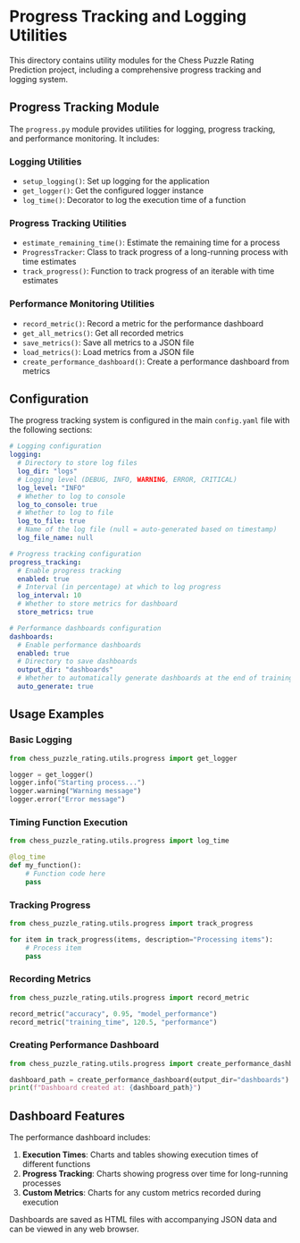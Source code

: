 # Progress Tracking and Logging Utilities

This directory contains utility modules for the Chess Puzzle Rating Prediction project, including a comprehensive progress tracking and logging system.

## Progress Tracking Module

The `progress.py` module provides utilities for logging, progress tracking, and performance monitoring. It includes:

### Logging Utilities

- `setup_logging()`: Set up logging for the application
- `get_logger()`: Get the configured logger instance
- `log_time()`: Decorator to log the execution time of a function

### Progress Tracking Utilities

- `estimate_remaining_time()`: Estimate the remaining time for a process
- `ProgressTracker`: Class to track progress of a long-running process with time estimates
- `track_progress()`: Function to track progress of an iterable with time estimates

### Performance Monitoring Utilities

- `record_metric()`: Record a metric for the performance dashboard
- `get_all_metrics()`: Get all recorded metrics
- `save_metrics()`: Save all metrics to a JSON file
- `load_metrics()`: Load metrics from a JSON file
- `create_performance_dashboard()`: Create a performance dashboard from metrics

## Configuration

The progress tracking system is configured in the main `config.yaml` file with the following sections:

```yaml
# Logging configuration
logging:
  # Directory to store log files
  log_dir: "logs"
  # Logging level (DEBUG, INFO, WARNING, ERROR, CRITICAL)
  log_level: "INFO"
  # Whether to log to console
  log_to_console: true
  # Whether to log to file
  log_to_file: true
  # Name of the log file (null = auto-generated based on timestamp)
  log_file_name: null

# Progress tracking configuration
progress_tracking:
  # Enable progress tracking
  enabled: true
  # Interval (in percentage) at which to log progress
  log_interval: 10
  # Whether to store metrics for dashboard
  store_metrics: true

# Performance dashboards configuration
dashboards:
  # Enable performance dashboards
  enabled: true
  # Directory to save dashboards
  output_dir: "dashboards"
  # Whether to automatically generate dashboards at the end of training
  auto_generate: true
```

## Usage Examples

### Basic Logging

```python
from chess_puzzle_rating.utils.progress import get_logger

logger = get_logger()
logger.info("Starting process...")
logger.warning("Warning message")
logger.error("Error message")
```

### Timing Function Execution

```python
from chess_puzzle_rating.utils.progress import log_time

@log_time
def my_function():
    # Function code here
    pass
```

### Tracking Progress

```python
from chess_puzzle_rating.utils.progress import track_progress

for item in track_progress(items, description="Processing items"):
    # Process item
    pass
```

### Recording Metrics

```python
from chess_puzzle_rating.utils.progress import record_metric

record_metric("accuracy", 0.95, "model_performance")
record_metric("training_time", 120.5, "performance")
```

### Creating Performance Dashboard

```python
from chess_puzzle_rating.utils.progress import create_performance_dashboard

dashboard_path = create_performance_dashboard(output_dir="dashboards")
print(f"Dashboard created at: {dashboard_path}")
```

## Dashboard Features

The performance dashboard includes:

1. **Execution Times**: Charts and tables showing execution times of different functions
2. **Progress Tracking**: Charts showing progress over time for long-running processes
3. **Custom Metrics**: Charts for any custom metrics recorded during execution

Dashboards are saved as HTML files with accompanying JSON data and can be viewed in any web browser.